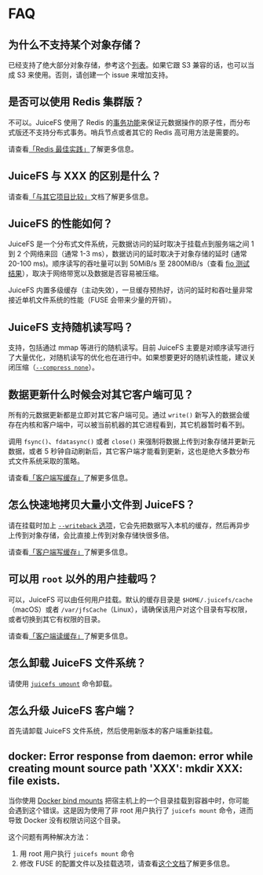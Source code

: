 # FAQ

## 为什么不支持某个对象存储？

已经支持了绝大部分对象存储，参考这个[列表](../en/how_to_setup_object_storage.md#supported-object-storage)。如果它跟 S3 兼容的话，也可以当成 S3 来使用。否则，请创建一个 issue 来增加支持。

## 是否可以使用 Redis 集群版？

不可以。JuiceFS 使用了 Redis 的[事务功能](https://redis.io/topics/transactions)来保证元数据操作的原子性，而分布式版还不支持分布式事务。哨兵节点或者其它的 Redis 高可用方法是需要的。

请查看[「Redis 最佳实践」](../en/redis_best_practices.md)了解更多信息。

## JuiceFS 与 XXX 的区别是什么？

请查看[「与其它项目比较」](../en/comparison_with_others.md)文档了解更多信息。

## JuiceFS 的性能如何？

JuiceFS 是一个分布式文件系统，元数据访问的延时取决于挂载点到服务端之间 1 到 2 个网络来回（通常 1-3 ms），数据访问的延时取决于对象存储的延时 (通常 20-100 ms)。顺序读写的吞吐量可以到 50MiB/s 至 2800MiB/s（查看 [fio 测试结果](../en/fio.md)），取决于网络带宽以及数据是否容易被压缩。

JuiceFS 内置多级缓存（主动失效），一旦缓存预热好，访问的延时和吞吐量非常接近单机文件系统的性能（FUSE 会带来少量的开销）。

## JuiceFS 支持随机读写吗？

支持，包括通过 mmap 等进行的随机读写。目前 JuiceFS 主要是对顺序读写进行了大量优化，对随机读写的优化也在进行中。如果想要更好的随机读性能，建议关闭压缩（[`--compress none`](../en/command_reference.md#juicefs-format)）。

## 数据更新什么时候会对其它客户端可见？

所有的元数据更新都是立即对其它客户端可见。通过 `write()` 新写入的数据会缓存在内核和客户端中，可以被当前机器的其它进程看到，其它机器暂时看不到。

调用 `fsync()`、`fdatasync()` 或者 `close()` 来强制将数据上传到对象存储并更新元数据，或者 5 秒钟自动刷新后，其它客户端才能看到更新，这也是绝大多数分布式文件系统采取的策略。

请查看[「客户端写缓存」](../en/cache_management.md#write-cache-in-client)了解更多信息。

## 怎么快速地拷贝大量小文件到 JuiceFS？

请在挂载时加上 [`--writeback` 选项](../en/command_reference.md#juicefs-mount)，它会先把数据写入本机的缓存，然后再异步上传到对象存储，会比直接上传到对象存储快很多倍。

请查看[「客户端写缓存」](../en/cache_management.md#write-cache-in-client)了解更多信息。

## 可以用 `root` 以外的用户挂载吗？

可以，JuiceFS 可以由任何用户挂载。默认的缓存目录是 `$HOME/.juicefs/cache`（macOS）或者 `/var/jfsCache`（Linux），请确保该用户对这个目录有写权限，或者切换到其它有权限的目录。

请查看[「客户端读缓存」](../en/cache_management.md#read-cache-in-client)了解更多信息。

## 怎么卸载 JuiceFS 文件系统？

请使用 [`juicefs umount`](../en/command_reference.md#juicefs-umount) 命令卸载。

## 怎么升级 JuiceFS 客户端？

首先请卸载 JuiceFS 文件系统，然后使用新版本的客户端重新挂载。

## docker: Error response from daemon: error while creating mount source path 'XXX': mkdir XXX: file exists.

当你使用 [Docker bind mounts](https://docs.docker.com/storage/bind-mounts) 把宿主机上的一个目录挂载到容器中时，你可能会遇到这个错误。这是因为使用了非 root 用户执行了 `juicefs mount` 命令，进而导致 Docker 没有权限访问这个目录。

这个问题有两种解决方法：

1. 用 root 用户执行 `juicefs mount` 命令
2. 修改 FUSE 的配置文件以及挂载选项，请查看[这个文档](../en/fuse_mount_options.md#allow_other)了解更多信息。
